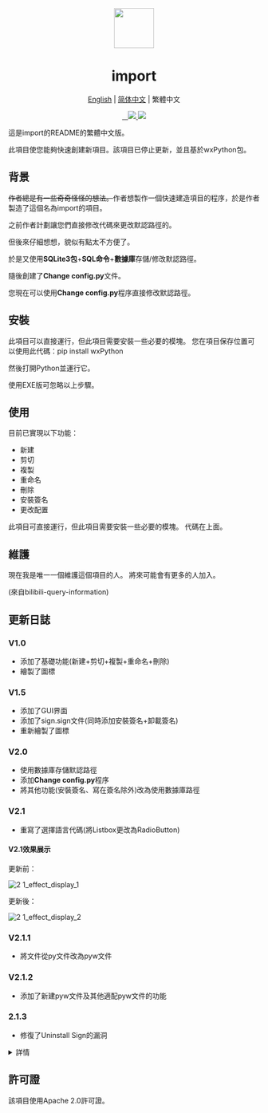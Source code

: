 <div align="center">
  <img src="https://s1.imagehub.cc/images/2022/01/29/icon.png" width="80px" height="80px">
  <h1 align="center">import</h1>
  
  [English](https://github.com/macwinlin-studio/import-2.1.3/blob/2.1.3/README.md) | [简体中文](https://github.com/macwinlin-studio/import-2.1.3/blob/2.1.3/README-zh.md) | 繁體中文
  
  <a href="https://github.com/macwinlin-studio/import-2.1.3/releases">
    <img src="https://img.shields.io/badge/release-2.1.3-blue" alt="">
  </a>
  <a href="https://github.com/macwinlin-studio/import-2.1.3/blob/2.1.3/LICENSE">
    <img src="https://img.shields.io/badge/license-Apache--2.0-blue" alt="">
  </a>
  <a href="https://github.com/macwinlin-studio/import-2.1.3/releases">
    <img src="https://img.shields.io/github/downloads/xinxin2021/import-2.1.3/total" alt="">
  </a>
  <a href="https://www.microsoft.com/en-us/windows">
    <img src="https://img.shields.io/badge/platform-windows-red">
  </a>
  <a href="https://www.python.org/">
    <img src="https://img.shields.io/badge/python-v3.9-orange">
  </a>
</div>

這是import的README的繁體中文版。

此項目使您能夠快速創建新項目。該項目已停止更新，並且基於wxPython包。

## 背景

~~作者總是有一些奇奇怪怪的想法。~~作者想製作一個快速建造項目的程序，於是作者製造了這個名為import的項目。

之前作者計劃讓您們直接修改代碼來更改默認路徑的。

但後來仔細想想，貌似有點太不方便了。

於是又使用**SQLite3包**+**SQL命令**+**數據庫**存儲/修改默認路徑。

隨後創建了**Change config.py**文件。

您現在可以使用**Change config.py**程序直接修改默認路徑。

## 安裝

此項目可以直接運行，但此項目需要安裝一些必要的模塊。 您在項目保存位置可以使用此代碼：pip install wxPython

然後打開Python並運行它。

使用EXE版可忽略以上步驟。

## 使用

目前已實現以下功能：

- 新建
- 剪切
- 複製
- 重命名
- 刪除
- 安裝簽名
- 更改配置

此項目可直接運行，但此項目需要安裝一些必要的模塊。
代碼在上面。

## 維護

現在我是唯一一個維護這個項目的人。
將來可能會有更多的人加入。

(來自bilibili-query-information)

## 更新日誌

### V1.0

- 添加了基礎功能(新建+剪切+複製+重命名+刪除)
- 繪製了圖標

### V1.5

- 添加了GUI界面
- 添加了sign.sign文件(同時添加安裝簽名+卸載簽名)
- 重新繪製了圖標

### V2.0

- 使用數據庫存儲默認路徑
- 添加**Change config.py**程序
- 將其他功能(安裝簽名、寫在簽名除外)改為使用數據庫路徑

### V2.1

- 重寫了選擇語言代碼(將Listbox更改為RadioButton)

#### V2.1效果展示

更新前：

![2 1_effect_display_1](https://user-images.githubusercontent.com/82391092/142764548-cda808a6-a36c-4f98-9c96-07d6045f28c5.png)

更新後：

![2 1_effect_display_2](https://user-images.githubusercontent.com/82391092/142764555-f6b0f9a5-04c3-446b-9245-d254e8f5d8df.png)

### V2.1.1

- 將文件從py文件改為pyw文件

### V2.1.2

- 添加了新建pyw文件及其他適配pyw文件的功能

### 2.1.3

- 修復了Uninstall Sign的漏洞

<details>
  <summary>詳情</summary>
  不知為何，Python OS庫的popen不起作用了，我迫於無奈更改了方法。popen方法被換成remove方法了。
  Delete Code不受影響。它使用unlink方法。
  為popen默哀0.01毫秒，下週它可能就會被我忘了。。。
</details>

## 許可證

該項目使用Apache 2.0許可證。
